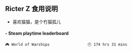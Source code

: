 ## Ricter Z 食用说明
- 喜欢猫猫，是个冇猫孤儿

<!-- steam-box start -->
#### - Steam playtime leaderboard
```text
🎮 World of Warships                 🕘 174 hrs 31 mins
```
<!-- Powered by https://github.com/YouEclipse/steam-box . -->
<!-- steam-box end -->
